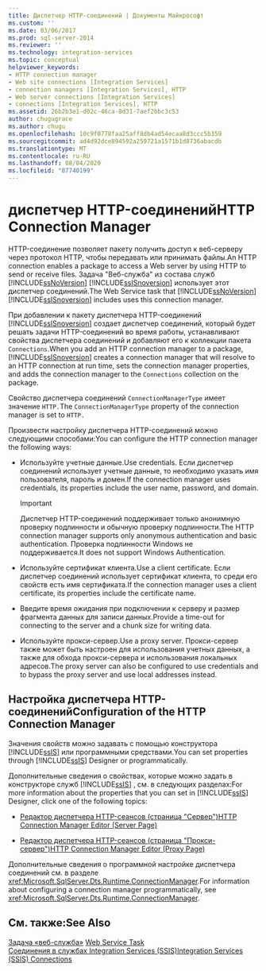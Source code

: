 ```yaml
---
title: Диспетчер HTTP-соединений | Документы Майкрософт
ms.custom: ''
ms.date: 03/06/2017
ms.prod: sql-server-2014
ms.reviewer: ''
ms.technology: integration-services
ms.topic: conceptual
helpviewer_keywords:
- HTTP connection manager
- Web site connections [Integration Services]
- connection managers [Integration Services], HTTP
- Web server connections [Integration Services]
- connections [Integration Services], HTTP
ms.assetid: 26b2b3e1-d02c-46ca-8d31-7aef2bbc3c53
author: chugugrace
ms.author: chugu
ms.openlocfilehash: 10c9f0778faa25aff8db4ad54ecaa8d3ccc5b359
ms.sourcegitcommit: ad4d92dce894592a259721a1571b1d8736abacdb
ms.translationtype: MT
ms.contentlocale: ru-RU
ms.lasthandoff: 08/04/2020
ms.locfileid: "87740199"
---
```

# <a name="http-connection-manager"></a><span data-ttu-id="6c0e2-102">диспетчер HTTP-соединений</span><span class="sxs-lookup"><span data-stu-id="6c0e2-102">HTTP Connection Manager</span></span>
  <span data-ttu-id="6c0e2-103">HTTP-соединение позволяет пакету получить доступ к веб-серверу через протокол HTTP, чтобы передавать или принимать файлы.</span><span class="sxs-lookup"><span data-stu-id="6c0e2-103">An HTTP connection enables a package to access a Web server by using HTTP to send or receive files.</span></span> <span data-ttu-id="6c0e2-104">Задача "Веб-служба" из состава служб [!INCLUDE[ssNoVersion](../../includes/ssnoversion-md.md)] [!INCLUDE[ssISnoversion](../../includes/ssisnoversion-md.md)] использует этот диспетчер соединений.</span><span class="sxs-lookup"><span data-stu-id="6c0e2-104">The Web Service task that [!INCLUDE[ssNoVersion](../../includes/ssnoversion-md.md)] [!INCLUDE[ssISnoversion](../../includes/ssisnoversion-md.md)] includes uses this connection manager.</span></span>  
  
 <span data-ttu-id="6c0e2-105">При добавлении к пакету диспетчера HTTP-соединений [!INCLUDE[ssISnoversion](../../includes/ssisnoversion-md.md)] создает диспетчер соединений, который будет решать задачи HTTP-соединений во время работы, устанавливают свойства диспетчера соединений и добавляют его к коллекции пакета `Connections`.</span><span class="sxs-lookup"><span data-stu-id="6c0e2-105">When you add an HTTP connection manager to a package, [!INCLUDE[ssISnoversion](../../includes/ssisnoversion-md.md)] creates a connection manager that will resolve to an HTTP connection at run time, sets the connection manager properties, and adds the connection manager to the `Connections` collection on the package.</span></span>  
  
 <span data-ttu-id="6c0e2-106">Свойство диспетчера соединений `ConnectionManagerType` имеет значение `HTTP.`</span><span class="sxs-lookup"><span data-stu-id="6c0e2-106">The `ConnectionManagerType` property of the connection manager is set to `HTTP.`</span></span>  
  
 <span data-ttu-id="6c0e2-107">Произвести настройку диспетчера HTTP-соединений можно следующими способами:</span><span class="sxs-lookup"><span data-stu-id="6c0e2-107">You can configure the HTTP connection manager the following ways:</span></span>  
  
-   <span data-ttu-id="6c0e2-108">Используйте учетные данные.</span><span class="sxs-lookup"><span data-stu-id="6c0e2-108">Use credentials.</span></span> <span data-ttu-id="6c0e2-109">Если диспетчер соединений использует учетные данные, то необходимо указать имя пользователя, пароль и домен.</span><span class="sxs-lookup"><span data-stu-id="6c0e2-109">If the connection manager uses credentials, its properties include the user name, password, and domain.</span></span>  
  
    > [!IMPORTANT]  
    >  <span data-ttu-id="6c0e2-110">Диспетчер HTTP-соединений поддерживает только анонимную проверку подлинности и обычную проверку подлинности.</span><span class="sxs-lookup"><span data-stu-id="6c0e2-110">The HTTP connection manager supports only anonymous authentication and basic authentication.</span></span> <span data-ttu-id="6c0e2-111">Проверка подлинности Windows не поддерживается.</span><span class="sxs-lookup"><span data-stu-id="6c0e2-111">It does not support Windows Authentication.</span></span>  
  
-   <span data-ttu-id="6c0e2-112">Используйте сертификат клиента.</span><span class="sxs-lookup"><span data-stu-id="6c0e2-112">Use a client certificate.</span></span> <span data-ttu-id="6c0e2-113">Если диспетчер соединений использует сертификат клиента, то среди его свойств есть имя сертификата.</span><span class="sxs-lookup"><span data-stu-id="6c0e2-113">If the connection manager uses a client certificate, its properties include the certificate name.</span></span>  
  
-   <span data-ttu-id="6c0e2-114">Введите время ожидания при подключении к серверу и размер фрагмента данных для записи данных.</span><span class="sxs-lookup"><span data-stu-id="6c0e2-114">Provide a time-out for connecting to the server and a chunk size for writing data.</span></span>  
  
-   <span data-ttu-id="6c0e2-115">Используйте прокси-сервер.</span><span class="sxs-lookup"><span data-stu-id="6c0e2-115">Use a proxy server.</span></span> <span data-ttu-id="6c0e2-116">Прокси-сервер также может быть настроен для использования учетных данных, а также для обхода прокси-сервера и использования локальных адресов.</span><span class="sxs-lookup"><span data-stu-id="6c0e2-116">The proxy server can also be configured to use credentials and to bypass the proxy server and use local addresses instead.</span></span>  
  
## <a name="configuration-of-the-http-connection-manager"></a><span data-ttu-id="6c0e2-117">Настройка диспетчера HTTP-соединений</span><span class="sxs-lookup"><span data-stu-id="6c0e2-117">Configuration of the HTTP Connection Manager</span></span>  
 <span data-ttu-id="6c0e2-118">Значения свойств можно задавать с помощью конструктора [!INCLUDE[ssIS](../../includes/ssis-md.md)] или программными средствами.</span><span class="sxs-lookup"><span data-stu-id="6c0e2-118">You can set properties through [!INCLUDE[ssIS](../../includes/ssis-md.md)] Designer or programmatically.</span></span>  
  
 <span data-ttu-id="6c0e2-119">Дополнительные сведения о свойствах, которые можно задать в конструкторе служб [!INCLUDE[ssIS](../../includes/ssis-md.md)] , см. в следующих разделах:</span><span class="sxs-lookup"><span data-stu-id="6c0e2-119">For more information about the properties that you can set in [!INCLUDE[ssIS](../../includes/ssis-md.md)] Designer, click one of the following topics:</span></span>  
  
-   [<span data-ttu-id="6c0e2-120">Редактор диспетчера HTTP-сеансов (страница "Сервер")</span><span class="sxs-lookup"><span data-stu-id="6c0e2-120">HTTP Connection Manager Editor &#40;Server Page&#41;</span></span>](../http-connection-manager-editor-server-page.md)  
  
-   [<span data-ttu-id="6c0e2-121">Редактор диспетчера HTTP-сеансов (страница "Прокси-сервер")</span><span class="sxs-lookup"><span data-stu-id="6c0e2-121">HTTP Connection Manager Editor &#40;Proxy Page&#41;</span></span>](../http-connection-manager-editor-proxy-page.md)  
  
 <span data-ttu-id="6c0e2-122">Дополнительные сведения о программной настройке диспетчера соединений см. в разделе <xref:Microsoft.SqlServer.Dts.Runtime.ConnectionManager>.</span><span class="sxs-lookup"><span data-stu-id="6c0e2-122">For information about configuring a connection manager programmatically, see <xref:Microsoft.SqlServer.Dts.Runtime.ConnectionManager>.</span></span>  
  
## <a name="see-also"></a><span data-ttu-id="6c0e2-123">См. также:</span><span class="sxs-lookup"><span data-stu-id="6c0e2-123">See Also</span></span>  
 <span data-ttu-id="6c0e2-124">[Задача «веб-служба»](../control-flow/web-service-task.md) </span><span class="sxs-lookup"><span data-stu-id="6c0e2-124">[Web Service Task](../control-flow/web-service-task.md) </span></span>  
 [<span data-ttu-id="6c0e2-125">Соединения в службах Integration Services (SSIS)</span><span class="sxs-lookup"><span data-stu-id="6c0e2-125">Integration Services &#40;SSIS&#41; Connections</span></span>](integration-services-ssis-connections.md)  
  
  
